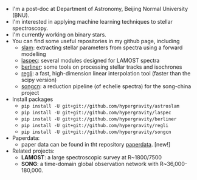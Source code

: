 
- I'm a post-doc at Department of Astronomy, Beijing Normal University (BNU).
- I'm interested in applying machine learning techniques to stellar spectroscopy.
- I'm currently working on binary stars.
- You can find some useful repositories in my github page, including
  - [slam](https://github.com/hypergravity/astroslam): extracting stellar parameters from spectra using a forward modelling
  - [laspec](https://github.com/hypergravity/laspec): several modules designed for LAMOST spectra
  - [berliner](https://github.com/hypergravity/berliner): some tools on processing stellar tracks and isochrones
  - [regli](https://github.com/hypergravity/regli): a fast, high-dimension linear interpolation tool (faster than the scipy version)
  - [songcn](https://github.com/hypergravity/songcn): a reduction pipeline (of echelle spectra) for the song-china project
- Install packages
  - `pip install -U git+git://github.com/hypergravity/astroslam`
  - `pip install -U git+git://github.com/hypergravity/laspec`
  - `pip install -U git+git://github.com/hypergravity/berliner`
  - `pip install -U git+git://github.com/hypergravity/regli`
  - `pip install -U git+git://github.com/hypergravity/songcn`
- Paperdata:
  - paper data can be found in tht repository [paperdata](https://github.com/hypergravity/paperdata). [new!]
- Related projects: 
  - **LAMOST**: 
    a large spectroscopic survey at R~1800/7500
  - **SONG**: 
    a time-domain global observation network with R~36,000-180,000. 


    
